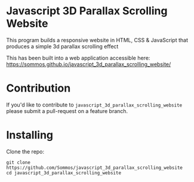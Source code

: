 # Javascript 3D Parallax Scrolling Website

This program builds a responsive website in HTML, CSS & JavaScript that produces a simple 3d parallax scrolling effect

This has been built into a web application accessible here: https://sommos.github.io/javascript_3d_parallax_scrolling_website/

# Contribution 

If you'd like to contribute to `javascript_3d_parallax_scrolling_website` please submit a pull-request on a feature branch.

# Installing

Clone the repo:

    git clone https://github.com/Sommos/javascript_3d_parallax_scrolling_website
    cd javascript_3d_parallax_scrolling_website